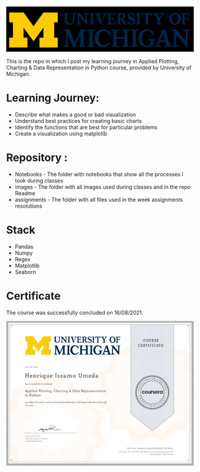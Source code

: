 ![](images/um-logo.png)


This is the repo in which I post my learning journey in Applied Plotting, Charting & Data Representation in Python course, provided by University of Michigan.

# Learning Journey:
- Describe what makes a good or bad visualization
- Understand best practices for creating basic charts
- Identify the functions that are best for particular problems
- Create a visualization using matplotlb


# Repository :
- Notebooks - The folder with notebooks that show all the processes I took during classes
- images - The folder with all images used during classes and in the repo Readme
- assignments - The folder with all files used in the week assignments resolutions


# Stack 
- Pandas
- Numpy
- Regex
- Matplotlib
- Seaborn


# Certificate 
The course was successfully concluded on 16/08/2021.

![](images/certificate.png)
